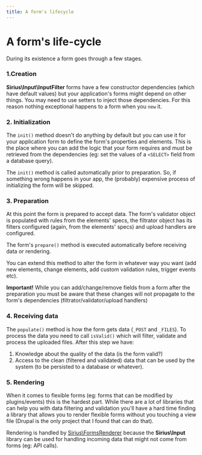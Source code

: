 ```yaml
---
title: A form's lifecycle
---
```


# A form's life-cycle

During its existence a form goes through a few stages.

### 1.Creation
**Sirius\Input\InputFilter** forms have a few constructor dependencies (which have default values) but your application's forms might depend on other things. You may need to use setters to inject those dependencies. For this reason nothing exceptional happens to a form when you `new` it.

### 2. Initialization
The `init()` method doesn't do anything by default but you can use it for your application form to define the form's properties and elements. 
This is the place where you can add the logic that your form requires and must be retrieved from the dependencies (eg: set the values of a `<SELECT>` field from a database query).

The `init()` method is called automatically prior to preparation. So, if something wrong happens in your app, the (probably) expensive process of initializing the form will be skipped.

### 3. Preparation
At this point the form is prepared to accept data. The form's validator object is populated with rules from the elements' specs, the filtrator object has its filters configured (again, from the elements' specs) and upload handlers are configured.

The form's `prepare()` method is executed automatically before receiving data or rendering.

You can extend this method to alter the form in whatever way you want (add new elements, change elements, add custom validation rules, trigger events etc).

<div class="warning">
<strong>Important!</strong> While you can add/change/remove fields from a form after the preparation you must be aware that these changes will not propagate to the form's dependencies (filtrator/validator/upload handlers)
</div>

### 4. Receiving data
The `populate()` method is how the form gets data (`_POST` and `_FILES`). 
To process the data you need to call `isValid()` which will filter, validate and process the uploaded files. After this step we have:

1. Knowledge about the quality of the data (is the form valid?)
2. Access to the clean (filtered and validated) data that can be used by the system (to be persisted to a database or whatever).

### 5. Rendering
When it comes to flexible forms (eg: forms that can be modified by plugins/events) this is the hardest part. While there are a lot of libraries that can help you with data filtering and validation you'll have a hard time finding a library that allows you to render flexible forms without you touching a view file (Drupal is the only project that I found that can do that).

Rendering is handled by [Sirius\FormsRenderer](http://github.com/siriusphp/formsrenderer) because the **Sirius\Input** library can be used for handling incoming data that might not come from forms (eg: API calls).
